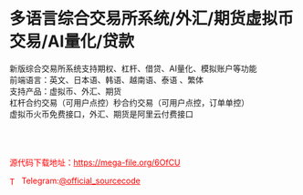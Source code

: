 # 多语言综合交易所系统/外汇/期货虚拟币交易/AI量化/贷款

新版综合交易所系统支持期权、杠杆、借贷、AI量化、模拟账户等功能<br>前端语言：英文、日本语、韩语、越南语、泰语 、繁体<br>支持产品：虚拟币、外汇、期货<br>杠杆合约交易（可用户点控）秒合约交易（可用户点控，订单单控）<br>虚拟币火币免费接口，外汇、期货是阿里云付费接口<br><br><br><br>


<p style="color: red;">源代码下载地址：<a href="https://mega-file.org/6OfCU" style="color: red;">https://mega-file.org/6OfCU</a></p><p style="color: red;"><img src="https://cdn-icons-png.flaticon.com/512/2111/2111646.png" alt="Telegram Icon" style="width: 16px; vertical-align: middle; margin-right: 5px;">Telegram:<a href="https://t.me/official_sourcecode" style="color: red;">@official_sourcecode</a></p>
